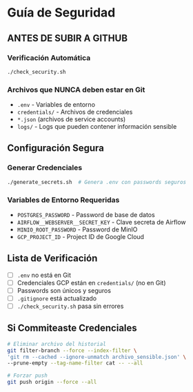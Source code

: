 # Guía de Seguridad

## ANTES DE SUBIR A GITHUB

### Verificación Automática
```bash
./check_security.sh
```

### Archivos que NUNCA deben estar en Git
- `.env` - Variables de entorno
- `credentials/` - Archivos de credenciales
- `*.json` (archivos de service accounts)
- `logs/` - Logs que pueden contener información sensible

## Configuración Segura

### Generar Credenciales
```bash
./generate_secrets.sh  # Genera .env con passwords seguros
```

### Variables de Entorno Requeridas
- `POSTGRES_PASSWORD` - Password de base de datos
- `AIRFLOW__WEBSERVER__SECRET_KEY` - Clave secreta de Airflow
- `MINIO_ROOT_PASSWORD` - Password de MinIO
- `GCP_PROJECT_ID` - Project ID de Google Cloud

## Lista de Verificación

- [ ] `.env` no está en Git
- [ ] Credenciales GCP están en `credentials/` (no en Git)
- [ ] Passwords son únicos y seguros
- [ ] `.gitignore` está actualizado
- [ ] `./check_security.sh` pasa sin errores

## Si Commiteaste Credenciales

```bash
# Eliminar archivo del historial
git filter-branch --force --index-filter \
'git rm --cached --ignore-unmatch archivo_sensible.json' \
--prune-empty --tag-name-filter cat -- --all

# Forzar push
git push origin --force --all
```
